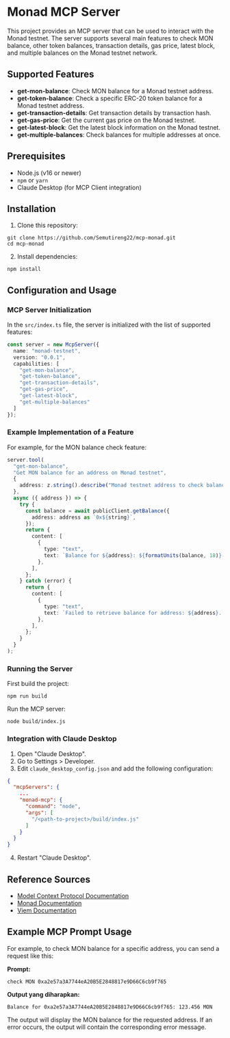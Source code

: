 # Monad MCP Server

This project provides an MCP server that can be used to interact with the Monad testnet. The server supports several main features to check MON balance, other token balances, transaction details, gas price, latest block, and multiple balances on the Monad testnet network.

## Supported Features

- **get-mon-balance**: Check MON balance for a Monad testnet address.
- **get-token-balance**: Check a specific ERC-20 token balance for a Monad testnet address.
- **get-transaction-details**: Get transaction details by transaction hash.
- **get-gas-price**: Get the current gas price on the Monad testnet.
- **get-latest-block**: Get the latest block information on the Monad testnet.
- **get-multiple-balances**: Check balances for multiple addresses at once.

## Prerequisites

- Node.js (v16 or newer)
- `npm` or `yarn`
- Claude Desktop (for MCP Client integration)

## Installation

1. Clone this repository:

```shell
git clone https://github.com/Semutireng22/mcp-monad.git
cd mcp-monad
```

2. Install dependencies:

```shell
npm install
```

## Configuration and Usage

### MCP Server Initialization

In the `src/index.ts` file, the server is initialized with the list of supported features:

```ts
const server = new McpServer({
  name: "monad-testnet",
  version: "0.0.1",
  capabilities: [
    "get-mon-balance",
    "get-token-balance",
    "get-transaction-details",
    "get-gas-price",
    "get-latest-block",
    "get-multiple-balances"
  ]
});
```

### Example Implementation of a Feature

For example, for the MON balance check feature:

```ts
server.tool(
  "get-mon-balance",
  "Get MON balance for an address on Monad testnet",
  {
    address: z.string().describe("Monad testnet address to check balance for"),
  },
  async ({ address }) => {
    try {
      const balance = await publicClient.getBalance({
        address: address as `0x${string}`,
      });
      return {
        content: [
          {
            type: "text",
            text: `Balance for ${address}: ${formatUnits(balance, 18)} MON`,
          },
        ],
      };
    } catch (error) {
      return {
        content: [
          {
            type: "text",
            text: `Failed to retrieve balance for address: ${address}. Error: ${error instanceof Error ? error.message : String(error)}`,
          },
        ],
      };
    }
  }
);
```

### Running the Server

First build the project:

```shell
npm run build
```

Run the MCP server:

```shell
node build/index.js
```

### Integration with Claude Desktop

1. Open "Claude Desktop".
2. Go to Settings > Developer.
3. Edit `claude_desktop_config.json` and add the following configuration:

```json
{
  "mcpServers": {
    ...
    "monad-mcp": {
      "command": "node",
      "args": [
        "/<path-to-project>/build/index.js"
      ]
    }
  }
}
```

4. Restart "Claude Desktop".

## Reference Sources

- [Model Context Protocol Documentation](https://modelcontextprotocol.io/introduction)
- [Monad Documentation](https://docs.monad.xyz/)
- [Viem Documentation](https://viem.sh/)


## Example MCP Prompt Usage

For example, to check MON balance for a specific address, you can send a request like this:

**Prompt:**
```
check MON 0xa2e57a3A7744eA20B5E2848817e9D66C6cb9f765
```

**Output yang diharapkan:**
```
Balance for 0xa2e57a3A7744eA20B5E2848817e9D66C6cb9f765: 123.456 MON
```

The output will display the MON balance for the requested address. If an error occurs, the output will contain the corresponding error message.


